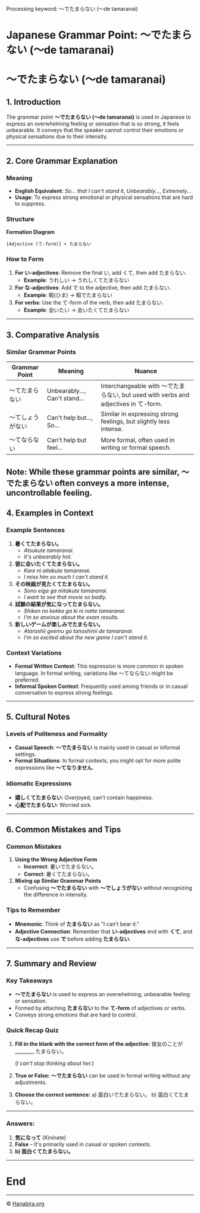 Processing keyword: ～でたまらない (〜de tamaranai)
# Japanese Grammar Point: ～でたまらない (〜de tamaranai)
# ～でたまらない (〜de tamaranai)
## 1. Introduction
The grammar point **～でたまらない (〜de tamaranai)** is used in Japanese to express an overwhelming feeling or sensation that is so strong, it feels unbearable. It conveys that the speaker cannot control their emotions or physical sensations due to their intensity.

---
## 2. Core Grammar Explanation
### Meaning
- **English Equivalent**: *So... that I can't stand it*, *Unbearably...*, *Extremely...*
- **Usage**: To express strong emotional or physical sensations that are hard to suppress.
### Structure
**Formation Diagram**
```plaintext
[Adjective (て-form)] + たまらない
```
### How to Form
1. **For い-adjectives**: Remove the final い, add くて, then add たまらない.
   - **Example**: うれしい → うれしくてたまらない
2. **For な-adjectives**: Add で to the adjective, then add たまらない.
   - **Example**: 暇(ひま) → 暇でたまらない
3. **For verbs**: Use the て-form of the verb, then add たまらない.
   - **Example**: 会いたい → 会いたくてたまらない
---
## 3. Comparative Analysis
### Similar Grammar Points
| Grammar Point            | Meaning                                    | Nuance                                                      |
|--------------------------|--------------------------------------------|-------------------------------------------------------------|
| ～てたまらない            | Unbearably..., Can't stand...              | Interchangeable with ～でたまらない, but used with verbs and adjectives in て-form. |
| ～てしょうがない          | Can't help but..., So...                   | Similar in expressing strong feelings, but slightly less intense.           |
| ～てならない              | Can't help but feel...                     | More formal, often used in writing or formal speech.                      |
**Note**: While these grammar points are similar, **～でたまらない** often conveys a more intense, uncontrollable feeling.
---
## 4. Examples in Context
### Example Sentences
1. **暑くてたまらない。**
   - *Atsukute tamaranai.*
   - *It's unbearably hot.*
2. **彼に会いたくてたまらない。**
   - *Kare ni aitakute tamaranai.*
   - *I miss him so much I can't stand it.*
3. **その映画が見たくてたまらない。**
   - *Sono eiga ga mitakute tamaranai.*
   - *I want to see that movie so badly.*
4. **試験の結果が気になってたまらない。**
   - *Shiken no kekka ga ki ni natte tamaranai.*
   - *I'm so anxious about the exam results.*
5. **新しいゲームが楽しみでたまらない。**
   - *Atarashii geemu ga tanoshimi de tamaranai.*
   - *I'm so excited about the new game I can't stand it.*
### Context Variations
- **Formal Written Context**: This expression is more common in spoken language. In formal writing, variations like ～てならない might be preferred.
- **Informal Spoken Context**: Frequently used among friends or in casual conversation to express strong feelings.
---
## 5. Cultural Notes
### Levels of Politeness and Formality
- **Casual Speech**: **～でたまらない** is mainly used in casual or informal settings.
- **Formal Situations**: In formal contexts, you might opt for more polite expressions like **～てなりません**.
### Idiomatic Expressions
- **嬉しくてたまらない**: Overjoyed, can't contain happiness.
- **心配でたまらない**: Worried sick.
---
## 6. Common Mistakes and Tips
### Common Mistakes
1. **Using the Wrong Adjective Form**
   - **Incorrect**: 暑いでたまらない。
   - **Correct**: 暑くてたまらない。
2. **Mixing up Similar Grammar Points**
   - Confusing **～でたまらない** with **～でしょうがない** without recognizing the difference in intensity.
### Tips to Remember
- **Mnemonic**: Think of **たまらない** as "I can't bear it."
- **Adjective Connection**: Remember that **い-adjectives** end with **くて**, and **な-adjectives** use **で** before adding **たまらない**.
---
## 7. Summary and Review
### Key Takeaways
- **～でたまらない** is used to express an overwhelming, unbearable feeling or sensation.
- Formed by attaching **たまらない** to the **て-form** of adjectives or verbs.
- Conveys strong emotions that are hard to control.
### Quick Recap Quiz
1. **Fill in the blank with the correct form of the adjective:**
   彼女のことが ________ たまらない。
   
   (*I can't stop thinking about her.*)
2. **True or False:**
   **～でたまらない** can be used in formal writing without any adjustments.
3. **Choose the correct sentence:**
   a) 面白いでたまらない。
   b) 面白くてたまらない。
---
### Answers:
1. **気になって** (Kininate)
2. **False** – It's primarily used in casual or spoken contexts.
3. **b) 面白くてたまらない。**
---
# End


---

© [Hanabira.org](https://hanabira.org)
